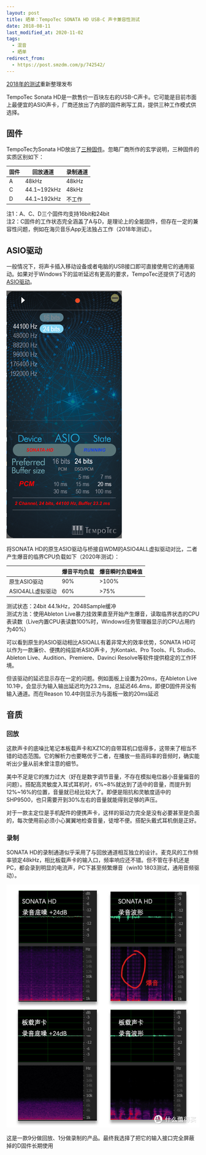 ```yaml
---
layout: post
title: 晒单：TempoTec SONATA HD USB-C 声卡兼容性测试
date: 2018-08-11
last_modified_at: 2020-11-02
tags:
  - 混音
  - 晒单
redirect_from:
  - https://post.smzdm.com/p/742542/
---
```

[2018年的测试](https://post.smzdm.com/p/742542/)重新整理发布

TempoTec Sonata HD是一款售价一百块左右的USB-C声卡。它可能是目前市面上最便宜的ASIO声卡，厂商还放出了内部的固件刷写工具，提供三种工作模式供选择。

## 固件

TempoTec为Sonata HD放出了[三种固件](http://www.tempotec.com.cn/chs/2-Product/Sonata/SonataHD/firmware.htm)。忽略厂商所作的玄学说明，三种固件的实质区别如下：

| 固件 | 回放通道    | 录制通道 |
| --- | ----------- | ----- |
| A   | 48kHz       | 48kHz |
| C   | 44.1~192kHz | 48kHz |
| D   | 44.1~192kHz | 不工作 |

注1：A、C、D三个固件均支持16bit和24bit  
注2：C固件的工作状态完全涵盖了A与D，是理论上的全能固件，但存在一定的兼容性问题，例如在海贝音乐App无法独占工作（2018年测试）。  

## ASIO驱动

一般情况下，将声卡插入移动设备或者电脑的USB接口即可直接使用它的通用驱动。如果对于Windows下的监听延迟有更高的要求，TempoTec还提供了可选的[ASIO驱动](http://www.tempotec.com.cn/chs/3-Support/driver.htm)。

![](/assets/img/sonata-hd_asio_panel.png)

将SONATA HD的原生ASIO驱动与桥接自WDM的ASIO4ALL虚拟驱动对比，二者产生爆音的临界CPU负载如下（2020年测试）：

|  | 爆音平均负载 | 爆音瞬时负载峰值 |
| --- | --- | --- |
| 原生ASIO驱动 | 90% | \>100% |
| ASIO4ALL虚拟驱动 | 60% | \>75% |

测试状态：24bit 44.1kHz，2048Sample缓冲  
测试方法：使用Ableton Live暴力挂效果直至开始产生爆音，读取临界状态的CPU表读数（Live内置CPU表读数100%时，Windows任务管理器显示的CPU占用约为40%）

可以看到原生的ASIO驱动相比ASIOALL有着非常大的效率优势，SONATA HD可以作为一款廉价、便携的纯监听ASIO声卡，为Kontakt、Pro Tools、FL Studio、Ableton Live、Audition、Premiere、Davinci Resolve等软件提供稳定的工作环境。

但该驱动的延迟显示存在一定的问题。例如面板上设置为20ms，在Ableton Live 10.1中，会显示为输入输出延迟均为23.2ms，总延迟46.4ms，即便D固件并没有输入通道。而在Reason 10.4中则显示为与面板一致的20ms延迟

## 音质

### 回放

这款声卡的底噪比笔记本板载声卡和XZ1C的自带耳机口低得多，这带来了相当不错的动态范围。它的解析力也要略优于二者，在播放一些高码率的音频时，确实能听出少量从前未曾注意的细节。

美中不足是它的推力过大（好在是数字调节音量，不存在模拟电位器小音量偏音的问题）。搭配高灵敏度入耳式耳机时，6%~8%就达到了适中的音量，而提升到12%~16%的位置，音量就已经比较大了。即便是阻抗和灵敏度适中的SHP9500，也只需要开到30%左右的音量就能得到足够的声压。

对于一款主定位是手机配件的便携声卡，这样的驱动力完全是没有必要甚至是负面的，每次使用前必须小心翼翼地检查音量，徒增不便。搭配头戴式耳机倒是正好。

### 录制

SONATA HD的录制通道似乎采用了与回放通道相互独立的设计。麦克风的工作频率锁定48kHz，相比板载声卡的输入口，频率响应还不错。但不管在手机还是PC，都会录到明显的电流声，PC下甚至频繁爆音（win10 1803测试，通用音频驱动）。

![](/assets/img/sonata-hd_recording.jpg)

这是一款9分做回放、1分做录制的产品。最终我选择了把它的输入接口完全屏蔽掉的D固件长期使用
